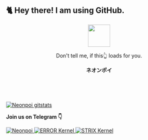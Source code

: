 ## 🐈 Hey there! I am using GitHub. ##
<p align="center">
	<img width="60" src="https://stylishthemes.github.io/GitHub-Dark/images/octocat-spinner-smil.min.svg">
	<p align="center">Don't tell me, if this👆 loads for you.</p>
	<p align="center"><strong>ネオンポイ</strong></p>
	<p align="center">؜؜؜؜ ؜؜ ؜ ؜؜؜؜ ؜؜ ؜ ؜؜ ؜؜ ؜ ؜؜؜؜ ؜؜ ؜ ؜؜؜؜ ؜؜ ؜ ؜؜؜؜ ؜؜ ؜ ؜؜</p>
	<p align="center">؜؜ ؜؜ ؜ ؜؜؜؜ ؜؜ ؜ ؜؜؜؜ ؜؜ ؜ ؜؜؜؜ ؜؜ ؜ ؜؜؜؜ ؜؜ ؜ ؜؜؜؜ ؜؜ ؜ ؜؜</p>
</p>

[![Neonpoi gitstats](https://github-readme-stats.vercel.app/api?username=neonpoi&show_icons=true&include_all_commits=true&theme=tokyonight&layout=default)](https://github.com/neonpoi)

<p><strong>Join us on Telegram 👇 </strong></p>
<a href="https://t.me/neonpoi">
	<img alt="Neonpoi" src="https://img.shields.io/badge/dynamic/json?logo=telegram&label=Neonpoi&labelColor=273849&suffix=+Subscribers&color=FF0000&query=%24.data.totalSubs&url=https%3A%2F%2Fapi.spencerwoo.com%2Fsubstats%2F%3Fsource%3Dtelegram%26queryKey%3Dneonpoi&longCache=true"/>
</a>
<a href="https://t.me/error_kernul">
	<img alt="ERROR Kernel" src="https://img.shields.io/badge/dynamic/json?logo=telegram&label=ERROR%20Kernel&labelColor=273849&suffix=+Members&color=FF0000&query=%24.data.totalSubs&url=https%3A%2F%2Fapi.spencerwoo.com%2Fsubstats%2F%3Fsource%3Dtelegram%26queryKey%3Derror_kernul&longCache=true"/>
</a>
<a href="https://t.me/strix_kernel">
	<img alt="STRIX Kernel" src="https://img.shields.io/badge/dynamic/json?logo=telegram&label=STRIX%20Kernel&labelColor=273849&suffix=+Members&color=FF0000&query=%24.data.totalSubs&url=https%3A%2F%2Fapi.spencerwoo.com%2Fsubstats%2F%3Fsource%3Dtelegram%26queryKey%3Dstrix_kernel&longCache=true"/>
</a>
